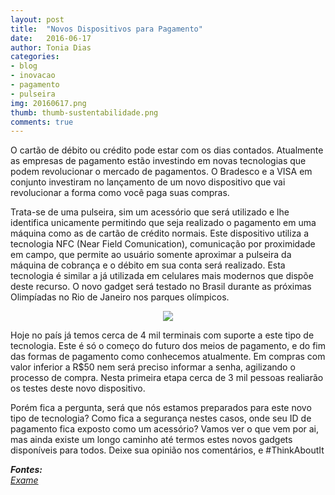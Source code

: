 ```yaml
---
layout: post
title:  "Novos Dispositivos para Pagamento"
date:   2016-06-17
author: Tonia Dias
categories: 
- blog
- inovacao
- pagamento
- pulseira
img: 20160617.png
thumb: thumb-sustentabilidade.png
comments: true
---
```


O cartão de débito ou crédito pode estar com os dias contados. Atualmente as empresas de pagamento estão investindo em novas tecnologias que podem revolucionar o mercado de pagamentos. O Bradesco e a VISA em conjunto investiram no lançamento de um novo dispositivo que vai revolucionar a forma como você paga suas compras.<!--more-->

Trata-se de uma pulseira, sim um acessório que será utilizado e lhe identifica unicamente permitindo que seja realizado o pagamento em uma máquina como as de cartão de crédito normais. Este dispositivo utiliza a tecnologia NFC (Near Field Comunication), comunicação por proximidade em campo, que permite ao usuário somente aproximar a pulseira da máquina de cobrança e o débito em sua conta será realizado. Esta tecnologia é similar a já utilizada em celulares mais modernos que dispõe deste recurso. O novo gadget será testado no Brasil durante as próximas Olimpíadas no Rio de Janeiro nos parques olímpicos.

<p align="center">
  <img src="http://assets3.exame.abril.com.br/assets/images/2016/6/607833/size_810_16_9_pulseira-bradesco-visa.jpg" />
</p>

Hoje no país já temos cerca de 4 mil terminais com suporte a este tipo de tecnologia. Este é só o começo do futuro dos meios de pagamento, e do fim das formas de pagamento como conhecemos atualmente. Em compras com valor inferior a R$50 nem será preciso informar a senha, agilizando o processo de compra. Nesta primeira etapa cerca de 3 mil pessoas realiarão os testes deste novo dispositivo.

Porém fica a pergunta, será que nós estamos preparados para este novo tipo de tecnologia? Como fica a segurança nestes casos, onde seu ID de pagamento fica exposto como um acessório? Vamos ver o que vem por ai, mas ainda existe um longo caminho até termos estes novos gadgets disponíveis para todos. Deixe sua opinião nos comentários, e #ThinkAboutIt

<i>
	<b>Fontes: </b><br/>
	<a href="http://exame.abril.com.br/tecnologia/noticias/bradesco-e-visa-anunciam-pulseira-que-substitui-cartao">Exame</a><br/>
</i>